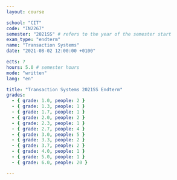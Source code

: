 ```yaml
---
layout: course

school: "CIT"
code: "IN2267"
semester: "2021SS" # refers to the year of the semester start
exam_type: "endterm"
name: "Transaction Systems"
date: "2021-08-02 12:00:00 +0100"

ects: 7
hours: 5.0 # semester hours
mode: "written"
lang: "en"

title: "Transaction Systems 2021SS Endterm"
grades:
  - { grade: 1.0, people: 2 }
  - { grade: 1.3, people: 1 }
  - { grade: 1.7, people: 1 }
  - { grade: 2.0, people: 2 }
  - { grade: 2.3, people: 1 }
  - { grade: 2.7, people: 4 }
  - { grade: 3.0, people: 5 }
  - { grade: 3.3, people: 2 }
  - { grade: 3.7, people: 2 }
  - { grade: 4.0, people: 1 }
  - { grade: 5.0, people: 1 }
  - { grade: 6.0, people: 20 }

---
```



